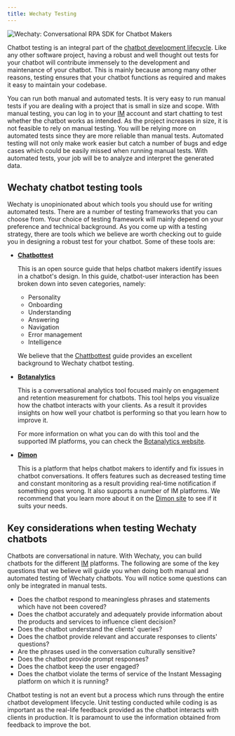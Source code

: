 ```yaml
---
title: Wechaty Testing
---
```


![Wechaty: Conversational RPA SDK for Chatbot Makers](/img/wechaty-logo.svg)

Chatbot testing is an integral part of the [chatbot development lifecycle](#placeholder-link). Like any other software project, having a robust and well thought out tests for your chatbot will contribute immensely to the development and maintenance of your chatbot. This is mainly because among many other reasons, testing ensures that your chatbot functions as required and makes it easy to maintain your codebase.

You can run both manual and automated tests. It is very easy to run manual tests if you are dealing with a project that is small in size and scope. With manual testing, you can log in to your [IM](#placeholder-link) account and start chatting to test whether the chatbot works as intended. As the project increases in size, it is not feasible to rely on manual testing. You will be relying more on automated tests since they are more reliable than manual tests. Automated testing will not only make work easier but catch a number of bugs and edge cases which could be easily missed when running manual tests. With automated tests, your job will be to analyze and interpret the generated data.

## Wechaty chatbot testing tools

Wechaty is unopinionated about which tools you should use for writing automated tests. There are a number of testing frameworks that you can choose from. Your choice of testing framework will mainly depend on your preference and technical background. As you come up with a testing strategy, there are tools which we believe are worth checking out to guide you in designing a robust test for your chatbot. Some of these tools are:

- **[Chatbottest](https://chatbottest.com/)**

  This is an open source guide that helps chatbot makers identify issues in a chatbot's design. In this guide, chatbot-user interaction has been broken down into seven categories, namely:

  - Personality
  - Onboarding
  - Understanding
  - Answering
  - Navigation
  - Error management
  - Intelligence

  We believe that the [Chattbottest](https://chatbottest.com/) guide provides an excellent background to Wechaty chatbot testing.

- **[Botanalytics](https://botanalytics.co/)**

  This is a conversational analytics tool focused mainly on engagement and retention measurement for chatbots. This tool helps you visualize how the chatbot interacts with your clients. As a result it provides insights on how well your chatbot is performing so that you learn how to improve it.

  For more information on what you can do with this tool and the supported IM platforms, you can check the [Botanalytics website](https://botanalytics.co/).

- **[Dimon](http://dimon.co/)**

  This is a platform that helps chatbot makers to identify and fix issues in chatbot conversations. It offers features such as decreased testing time and constant monitoring as a result providing real-time notification if something goes wrong. It also supports a number of IM platforms. We recommend that you learn more about it on the [Dimon site](http://dimon.co/) to see if it suits your needs.

## Key considerations when testing Wechaty chatbots

Chatbots are conversational in nature. With Wechaty, you can build chatbots for the different [IM](#placeholder-link) platforms. The following are some of the key questions that we believe will guide you when doing both manual and automated testing of Wechaty chatbots. You will notice some questions can only be integrated in manual tests.

- Does the chatbot respond to meaningless phrases and statements which have not been covered?
- Does the chatbot accurately and adequately provide information about the products and services to influence client decision?
- Does the chatbot understand the clients' queries?
- Does the chatbot provide relevant and accurate responses to clients' questions?
- Are the phrases used in the conversation culturally sensitive?
- Does the chatbot provide prompt responses?
- Does the chatbot keep the user engaged?
- Does the chatbot violate the terms of service of the Instant Messaging platform on which it is running?

Chatbot testing is not an event but a process which runs through the entire chatbot development lifecycle. Unit testing conducted while coding is as important as the real-life feedback provided as the chatbot interacts with clients in production. It is paramount to use the information obtained from feedback to improve the bot.
